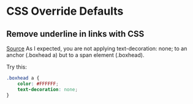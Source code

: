 
# CSS Override Defaults

## Remove underline in links with CSS

[Source](https://stackoverflow.com/questions/2789703/remove-stubborn-underline-from-link)
As I expected, you are not applying text-decoration: none; to an anchor (.boxhead a) but to a span element (.boxhead).

Try this:

```css
.boxhead a {
    color: #FFFFFF;
    text-decoration: none;
}

```
